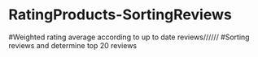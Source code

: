 # RatingProducts-SortingReviews
#Weighted rating average according to up to date reviews//////
#Sorting reviews and determine top 20 reviews
